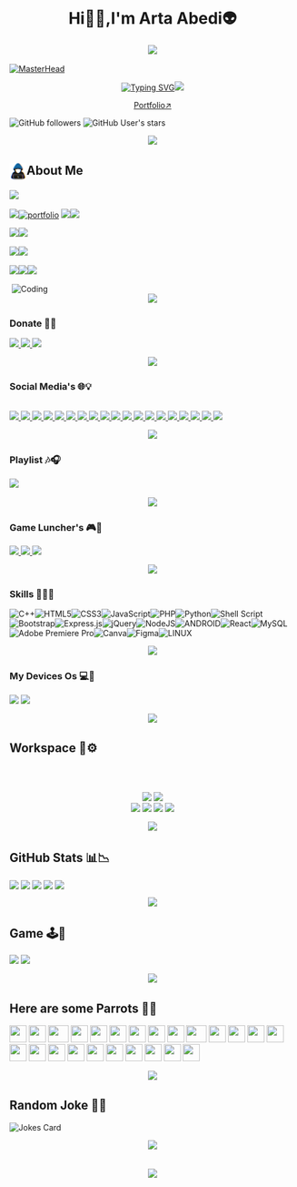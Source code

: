 <h1 align="center"> Hi👋🏼,I'm Arta Abedi👽</h1>
 <!----Tag line------>

<p  align="center">
<img src="https://user-images.githubusercontent.com/73097560/115834477-dbab4500-a447-11eb-908a-139a6edaec5c.gif">             
<br>
 
[![MasterHead](https://i.pinimg.com/originals/77/ca/a3/77caa32884d735d439ade45ba37feaf2.gif)](https://artaabedi.github.io/)


<div align=center>
 <a href="https://git.io/typing-svg"><img src="https://readme-typing-svg.herokuapp.com?font=Oswald&size=25&pause=1000&color=F70077&center=true&width=435&lines=Web+Developer+;Ui%2FUx+Designer+;Open+Source+Enthusiast" alt="Typing SVG" /></a><img src="https://media.giphy.com/media/WUlplcMpOCEmTGBtBW/giphy.gif" width="100">
    </div>        
      
<p align="center"><a href="https://ArtaAbedi.github.io">Portfolio↗️</a></p>

![GitHub followers](https://img.shields.io/github/followers/ArtaAbedi?style=for-the-badge&logo=github) ![GitHub User's stars](https://img.shields.io/github/stars/ArtaAbedi?style=for-the-badge&logo=github)
 <img src="https://komarev.com/ghpvc/?username=ArtaAbedi&style=for-the-badge&logo=github" alt="" />

<p  align="center">
<img src="https://user-images.githubusercontent.com/73097560/115834477-dbab4500-a447-11eb-908a-139a6edaec5c.gif">             
<br>
 
<!-----About Me --------->

## <picture><img src="https://github.com/0xAbdulKhalid/0xAbdulKhalid/raw/main/assets/mdImages/about_me.gif" width=30px align="center"></picture><b>About Me</b> 

<a href="Hey@artaabedi.com">
<img src="https://img.shields.io/badge/email-000000?style=for-the-badge&logo=About&logoColor=white" />
 
![](https://img.shields.io/badge/🔭%20I’m%20curently%20woking%20on%20my-%23E34F26?style=for-the-badge&logoColor=white)[![portfolio](https://img.shields.io/badge/Portfolio%20Website-%231877F2?style=for-the-badge&logoColor=white)](https://artaabedi.com/)
 ![](https://img.shields.io/badge/🌱%20I’m%20currently%20learning-%234ea94b?style=for-the-badge&logoColor=white)![](https://img.shields.io/badge/react.js-%2320232a.svg?style=for-the-badge&logo=react&logoColor=%2361DAFB)
 
 ![](https://img.shields.io/badge/💬%20Ask%20me%20about-%23FF0000?style=for-the-badge)![](https://img.shields.io/badge/Web%20Development-%23563D7C?style=for-the-badge)
 
![](https://img.shields.io/badge/✍%20You%20can%20find%20my%20resume-%23563D7C?style=for-the-badge&logoColor=white)[![](https://img.shields.io/badge/here↗️-%23E34F26?style=for-the-badge&logoColor=white)]() 

![](https://img.shields.io/badge/⚡%20Fun%20fact-yellow?style=for-the-badge&logoColor=white)![](https://img.shields.io/badge/My%20first%20line%20of%20code%20was%20not-%2300f?style=for-the-badge&logoColor=white)![](https://img.shields.io/badge/Hello%20%20World!-%23404d59?style=for-the-badge)
 <!--------------- About me end ---------------->
<img align="right" alt="Coding" width="500" src="https://camo.githubusercontent.com/8bd564a1c38bbb165ddd6d656acff33371fb773962c7eecac486c7e332b9822c/68747470733a2f2f692e67697068792e636f6d2f6d656469612f537647464132574639495030576a6d7a76452f67697068792e676966">

<p  align="center">
<img src="https://user-images.githubusercontent.com/73097560/115834477-dbab4500-a447-11eb-908a-139a6edaec5c.gif">             
<br>

### Donate 🤑💸

<a href="https://link.trustwallet.com/send?coin=195&address=THRSF7dHC4WWnBNxQi61QcLT9HiTmyHSHp&token_id=TR7NHqjeKQxGTCi8q8ZY4pL8otSzgjLj6t">
 <img src="https://img.shields.io/badge/tether-168363?style=for-the-badge&logo=tether&logoColor=white" />
 </a>

<a href="https://link.trustwallet.com/send?coin=60&address=0x39F69fc5bF49FD23F9a6BCb08579ed037530A204">
    <img src="https://img.shields.io/badge/Ethereum-3C3C3D?style=for-the-badge&logo=Ethereum&logoColor=white" />
 <a/>

 <a href="https://link.trustwallet.com/send?coin=0&address=bc1qpq5x8lxll76havqd3lh6ype0g08nv8ncz2hqrf">
  <img src="https://img.shields.io/badge/Bitcoin-000000?style=for-the-badge&logo=bitcoin&logoColor=white" />
</a>


<p  align="center">
<img src="https://user-images.githubusercontent.com/73097560/115834477-dbab4500-a447-11eb-908a-139a6edaec5c.gif">             
<br>

### Social Media's 🌐💡
<br>

<a href="https://stackoverflow.com/users/22366540/Arta-Abedi">
    <img src="https://img.shields.io/badge/Stack_Overflow-FE7A16?style=for-the-badge&logo=stack-overflow&logoColor=white" />
</a>

<a href="https://www.linkedin.com/in/ArtaAbedi">
    <img src="https://img.shields.io/badge/linkedin-%230077B5.svg?&style=for-the-badge&logo=linkedin&logoColor=dark" />
</a>

<a href="https://instagram.com/ArtaAbedi1">
    <img src="https://img.shields.io/badge/Instagram-E4405F?style=for-the-badge&logo=instagram&logoColor=white" />
</a>

<a href="tiktok.com/@ArtaAbedi1">
    <img src="https://img.shields.io/badge/TikTok-000000?style=for-the-badge&logo=tiktok&logoColor=white" />
</a>

<a href="https://t.me/ArtaDev/">
    <img src="https://img.shields.io/badge/Telegram-2CA5E0?style=for-the-badge&logo=telegram&logoColor=white" />
</a>

<a href="https://x.com/ArtaAbedi/">
    <img src="https://img.shields.io/badge/Twitter-1DA1F2?style=for-the-badge&logo=twitter&logoColor=white" />
</a>

<a href="https://reddit.com/u/artaabedi/s/PrTuxMFxa1">
    <img src="https://img.shields.io/badge/Reddit-FF4500?style=for-the-badge&logo=reddit&logoColor=white" />
</a>

<a href="https://pin.it/1uMrhrb">
    <img src="https://img.shields.io/badge/Pinterest-%23E60023.svg?&style=for-the badge&logo=Pinterest&logoColor=white" />
</a>

<a href="https://facebook.com/ArtaAbedi1">
    <img src="https://img.shields.io/badge/Facebook-1877F2?style=for-the-badge&logo=facebook&logoColor=white" />
</a>

<a href="https://vk.com/ArtaAbedi">
    <img src="https://img.shields.io/badge/вконтакте-%232E87FB.svg?&style=for-the-badge&logo=vk&logoColor=white" />
</a>

<a href="https://discord.gg/GMjNtBy9qc">
    <img src="https://img.shields.io/badge/Discord-5865F2?style=for-the-badge&logo=discord&logoColor=white" />
</a>

<a  href=https://dribbble.com/ArtaAbedi>
    <img src="https://img.shields.io/badge/Dribbble-EA4C89?style=for-the-badge&logo=dribbble&logoColor=white" />
</a>

<a href=https://gitlab.com/ArtaAbedi>
    <img src="https://img.shields.io/badge/GitLab-330F63?style=for-the-badge&logo=gitlab&logoColor=white" />
</a>

<a href="wa.me/989012224940">
    <img src="https://img.shields.io/badge/WhatsApp-25D366?style=for-the-badge&logo=whatsapp&logoColor=white" />
</a>

<a href="https://snapchat.com/Arta.Abedi">
    <img src="https://img.shields.io/badge/Snapchat-FFFC00?style=for-the-badge&logo=snapchat&logoColor=white" />
</a>

<a href="https://profiles.wordpress.org/ArtaAbedi/">
    <img src="https://img.shields.io/badge/Wordpress-21759B?style=for-the-badge&logo=wordpress&logoColor=white" />
</a>

<a href="https://www.figma.com/@ArtaAbedi">
    <img src="https://img.shields.io/badge/Figma-F24E1E?style=for-the-badge&logo=figma&logoColor=white" />
</a>

<a href="https://www.youtube.com/@ArtaAbedi">
    <img src="https://img.shields.io/badge/YouTube-FF0000?style=for-the-badge&logo=youtube&logoColor=white" />
</a>

<a href="https://www.twitch.tv/ArtaAbedi">
    <img src="https://img.shields.io/badge/Twitch-9146FF?style=for-the-badge&logo=twitch&logoColor=white">
</a>


<p  align="center">
<img src="https://user-images.githubusercontent.com/73097560/115834477-dbab4500-a447-11eb-908a-139a6edaec5c.gif">             
<br>


### Playlist 🎶🎧

<a href="https://open.spotify.com/user/pbht2yt12y811c4iyoa9m1zfa?si=s00cXukWR1CHYVYAcBB8UA&nd=1">
    <img src="https://img.shields.io/badge/Spotify-1ED760?&style=for-the-badge&logo=spotify&logoColor=white" />
</a>

<p  align="center">
<img src="https://user-images.githubusercontent.com/73097560/115834477-dbab4500-a447-11eb-908a-139a6edaec5c.gif">             
<br>


### Game Luncher's 🎮👾

<a href="https://steamcommunity.com/id/ArtaAbedi/">
    <img src="https://img.shields.io/badge/Steam-000000?style=for-the-badge&logo=steam&logoColor=white" />
</a>
<a href="https://store.epicgames.com/u/218bbf1bd48941559d1c87841b75fb7f">
    <img src="https://img.shields.io/badge/Epic%20Games-313131?style=for-the-badge&logo=Epic%20Games&logoColor=white">
</a>

<a href="https://ea.com/ArtaAbedi">
    <img src="https://img.shields.io/badge/Origin-148EFF?style=for-the-badge&logo=origin&logoColor=white">
</a>


<p  align="center">
<img src="https://user-images.githubusercontent.com/73097560/115834477-dbab4500-a447-11eb-908a-139a6edaec5c.gif">             
<br>

### Skills 👨‍💻🧠

![C++](https://img.shields.io/badge/c++-%2300599C.svg?style=for-the-badge&logo=c%2B%2B&logoColor=white)![HTML5](https://img.shields.io/badge/html5-%23E34F26.svg?style=for-the-badge&logo=html5&logoColor=white)![CSS3](https://img.shields.io/badge/css3-%231572B6.svg?style=for-the-badge&logo=css3&logoColor=white)![JavaScript](https://img.shields.io/badge/javascript-%23323330.svg?style=for-the-badge&logo=javascript&logoColor=%23F7DF1E)![PHP](https://img.shields.io/badge/php-%23777BB4.svg?style=for-the-badge&logo=php&logoColor=white)![Python](https://img.shields.io/badge/python-3670A0?style=for-the-badge&logo=python&logoColor=ffdd54)![Shell Script](https://img.shields.io/badge/shell_script-%23121011.svg?style=for-the-badge&logo=gnu-bash&logoColor=white)![Bootstrap](https://img.shields.io/badge/bootstrap-%23563D7C.svg?style=for-the-badge&logo=bootstrap&logoColor=white)![Express.js](https://img.shields.io/badge/express.js-%23404d59.svg?style=for-the-badge&logo=express&logoColor=%2361DAFB)![jQuery](https://img.shields.io/badge/jquery-%230769AD.svg?style=for-the-badge&logo=jquery&logoColor=white)![NodeJS](https://img.shields.io/badge/node.js-6DA55F?style=for-the-badge&logo=node.js&logoColor=white)![ANDROID](https://img.shields.io/badge/android-%2320232a.svg?style=for-the-badge&logo=android&logoColor=%a4c639)![React](https://img.shields.io/badge/react-%2320232a.svg?style=for-the-badge&logo=react&logoColor=%2361DAFB)![MySQL](https://img.shields.io/badge/mysql-%2300f.svg?style=for-the-badge&logo=mysql&logoColor=white)![Adobe Premiere Pro](https://img.shields.io/badge/Adobe%20Premiere%20Pro-9999FF.svg?style=for-the-badge&logo=Adobe%20Premiere%20Pro&logoColor=white)![Canva](https://img.shields.io/badge/Canva-%2300C4CC.svg?style=for-the-badge&logo=Canva&logoColor=white)![Figma](https://img.shields.io/badge/figma-%23F24E1E.svg?style=for-the-badge&logo=figma&logoColor=white)![LINUX](https://img.shields.io/badge/Linux-FCC624?style=for-the-badge&logo=linux&logoColor=black)


<p  align="center">
<img src="https://user-images.githubusercontent.com/73097560/115834477-dbab4500-a447-11eb-908a-139a6edaec5c.gif">             
<br>

### My Devices Os 💻📱

 <img src="https://img.shields.io/badge/Windows_11-0078d4?style=for-the-badge&logo=windows-11&logoColor=white" />
 <img src="https://img.shields.io/badge/iOS-000000?style=for-the-badge&logo=ios&logoColor=white" />


<p  align="center">
<img src="https://user-images.githubusercontent.com/73097560/115834477-dbab4500-a447-11eb-908a-139a6edaec5c.gif">             
<br>

 <h2 align="left"> Workspace 🦾⚙️ </h2><br/>
    <p align='center'>
  <br/>
        <img src="https://img.shields.io/badge/Ubuntu%20OS-64BAFF?style=for-the-badge&logo=ubuntu&logoColor=white"/>
<img src="https://img.shields.io/badge/Windows%2011-0078D6?style=for-the-badge&logo=windows&logoColor=white"/><br/>
        <img src="https://img.shields.io/badge/TUFGaming%20Z390Prime-83B81A?style=for-the-badge&logo=Asus&logoColor=white"/>
 
  <img src="https://img.shields.io/badge/intel-core%20i7%208700K-%230071C5.svg?&style=for-the-badge&logo=intel&logoColor=white" />
  <img src="https://img.shields.io/badge/RAM-16GB-%230071C5.svg?&style=for-the-badge&logoColor=white" />
  <img src="https://img.shields.io/badge/nvidia-gtx%201080TI-%2376B900.svg?&style=for-the-badge&logo=nvidia&logoColor=white" />
</p>
<p  align="center">
<img src="https://user-images.githubusercontent.com/73097560/115834477-dbab4500-a447-11eb-908a-139a6edaec5c.gif">             
<br>


 ## GitHub Stats 📊📉

<img align="center" src="https://streak-stats.demolab.com/?user=artaabedi&theme=github-green-purple" />


<img  align="center"  src="https://github-readme-stats.vercel.app/api?username=artaabedi&theme=highcontrast&show_icons=true&count_private=true&include_all_commits=false" />


  <img  align="center"  src="https://github-readme-stats.anuraghazra1.vercel.app/api/top-langs/?username=artaabedi&theme=midnight-purple&hide_border=false&no-bg=true&no-frame=true&langs_count=10"/>

  
<img align="center" src="https://github-profile-trophy.vercel.app/?username=artaabedi&theme=radical" />


 <img align="center" src="https://github-readme-activity-graph.vercel.app/graph?username=artaabedi&theme=tokyo-night" />
 
 <p  align="center">
<img src="https://user-images.githubusercontent.com/73097560/115834477-dbab4500-a447-11eb-908a-139a6edaec5c.gif">             
<br>

  
## Game 🕹🐍

<img src="https://raw.githubusercontent.com/trinib/trinib/snake/github-contribution-grid-snake-dark.svg"/>

<img src="https://github.com/saadeghi/saadeghi/blob/master/dino.gif" />

<p  align="center">
<img src="https://user-images.githubusercontent.com/73097560/115834477-dbab4500-a447-11eb-908a-139a6edaec5c.gif">             
<br>


## Here are some Parrots  🦜😂

<div>
    <img src="https://cultofthepartyparrot.com/parrots/hd/githubparrot.gif" width="30" height="30"/>
    <img src="https://cultofthepartyparrot.com/flags/hd/indiaparrot.gif" width="30" height="30"/>
    <img src="https://cultofthepartyparrot.com/parrots/asyncparrot.gif" width="36" height="30"/>
    <img src="https://cultofthepartyparrot.com/parrots/hd/60fpsparrot.gif" width="30" height="30"/>
    <img src="https://cultofthepartyparrot.com/parrots/hd/jumpingparrot.gif" width="30" height="30"/>
    <img src="https://cultofthepartyparrot.com/parrots/hd/opensourceparrot.gif" width="30" height="30"/>
    <img src="https://cultofthepartyparrot.com/parrots/hd/dealwithitnowparrot.gif" width="30" height="30"/>
    <img src="https://cultofthepartyparrot.com/parrots/hd/hypnoparrotlight.gif" width="30" height="30"/>
    <img src="https://cultofthepartyparrot.com/parrots/databaseparrot.gif" width="30" height="30"/>
    <img src="https://cultofthepartyparrot.com/parrots/fixparrot.gif" width="36" height="30"/>
    <img src="https://cultofthepartyparrot.com/parrots/hd/laptop_parrot.gif" width="30" height="30"/>
    <img src="https://cultofthepartyparrot.com/parrots/hd/spinningparrot.gif" width="30" height="30"/>
    <img src="https://cultofthepartyparrot.com/parrots/hd/levitationparrot.gif" width="30" height="30"/>
    <img src="https://cultofthepartyparrot.com/parrots/hd/meldparrot.gif" width="30" height="30"/>
    <img src="https://cultofthepartyparrot.com/parrots/slomoparrot.gif" width="30" height="30"/>
    <img src="https://cultofthepartyparrot.com/parrots/hd/moonwalkingparrot.gif" width="30" height="30"/>
    <img src="https://cultofthepartyparrot.com/parrots/hd/stableparrot.gif" width="30" height="30"/>
    <img src="https://cultofthepartyparrot.com/parrots/hd/scienceparrot.gif" width="30" height="30"/>
    <img src="https://cultofthepartyparrot.com/parrots/hd/pirateparrot.gif" width="30" height="30"/>
    <img src="https://cultofthepartyparrot.com/parrots/hd/footballparrot.gif" width="30" height="30"/>
    <img src="https://cultofthepartyparrot.com/parrots/hd/illuminatiparrot.gif" width="30" height="30"/>
    <img src="https://cultofthepartyparrot.com/parrots/hd/hypnoparrotdark.gif" width="30" height="30"/>
    <img src="https://cultofthepartyparrot.com/parrots/hd/mustacheparrot.gif" width="30" height="30"/>
    <img src="https://cultofthepartyparrot.com/parrots/hd/laptop_parrot.gif" width="30" height="30"/>
   
</div>

<p  align="center">
<img src="https://user-images.githubusercontent.com/73097560/115834477-dbab4500-a447-11eb-908a-139a6edaec5c.gif">             
<br>


## Random Joke 🤪😹

![Jokes Card](https://readme-jokes.vercel.app/api)

<p  align="center">
<img src="https://user-images.githubusercontent.com/73097560/115834477-dbab4500-a447-11eb-908a-139a6edaec5c.gif">             
<br>

 <br>
<p align="center"">
<img src="https://media.giphy.com/media/jpVnC65DmYeyRL4LHS/giphy.gif" width="20%">
</p>

